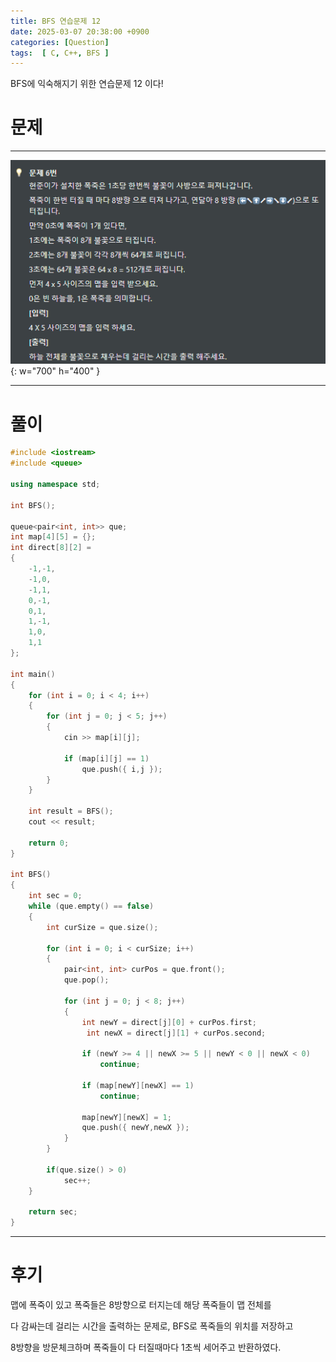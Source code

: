 ```yaml
---
title: BFS 연습문제 12
date: 2025-03-07 20:38:00 +0900
categories: [Question]  
tags:  [ C, C++, BFS ]
---
```


BFS에 익숙해지기 위한 연습문제 12 이다!

# 문제   
---------------------------------------
![Desktop View](/assets/img/bfs12.png){: w="700" h="400" }

---------------------------------------

# 풀이

```c++
#include <iostream>
#include <queue>

using namespace std;

int BFS();

queue<pair<int, int>> que;
int map[4][5] = {};
int direct[8][2] =
{
	-1,-1,
	-1,0,
	-1,1,
	0,-1,
	0,1,
	1,-1,
	1,0,
	1,1
};

int main()
{
    for (int i = 0; i < 4; i++)
    {
        for (int j = 0; j < 5; j++)
        {
            cin >> map[i][j];
            
            if (map[i][j] == 1)
                que.push({ i,j });
        }
    }
    
    int result = BFS();
    cout << result;
    
    return 0;
}

int BFS()
{
    int sec = 0;
    while (que.empty() == false)
    {
        int curSize = que.size();
        
        for (int i = 0; i < curSize; i++)
        {
            pair<int, int> curPos = que.front();
            que.pop();
            
            for (int j = 0; j < 8; j++)
            {
                int newY = direct[j][0] + curPos.first;
                 int newX = direct[j][1] + curPos.second;
                
                if (newY >= 4 || newX >= 5 || newY < 0 || newX < 0)
                    continue;
                
                if (map[newY][newX] == 1)
                    continue;
                
                map[newY][newX] = 1;
                que.push({ newY,newX });
            }
        }
        
        if(que.size() > 0)
            sec++;
    }
    
    return sec;
}
```
---------------------------------------

# 후기

맵에 폭죽이 있고 폭죽들은 8방향으로 터지는데 해당 폭죽들이 맵 전체를

다 감싸는데 걸리는 시간을 출력하는 문제로, BFS로 폭죽들의 위치를 저장하고

8방향을 방문체크하며 폭죽들이 다 터질때마다 1초씩 세어주고 반환하였다.
